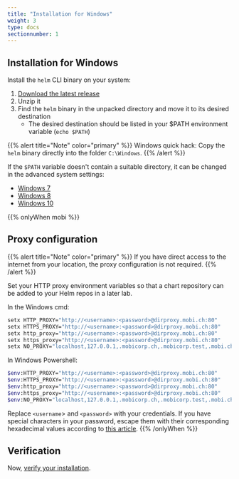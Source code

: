 ```yaml
---
title: "Installation for Windows"
weight: 3
type: docs
sectionnumber: 1
---
```


## Installation for Windows

Install the `helm` CLI binary on your system:

1. [Download the latest release](https://github.com/helm/helm/releases)
1. Unzip it
1. Find the `helm` binary in the unpacked directory and move it to its desired destination
    * The desired destination should be listed in your $PATH environment variable (`echo $PATH`)

{{% alert title="Note" color="primary" %}}
Windows quick hack: Copy the `helm` binary directly into the folder `C:\Windows`.
{{% /alert %}}

If the `$PATH` variable doesn't contain a suitable directory, it can be changed in the advanced system settings:

* [Windows 7](http://geekswithblogs.net/renso/archive/2009/10/21/how-to-set-the-windows-path-in-windows-7.aspx)
* [Windows 8](http://www.itechtics.com/customize-windows-environment-variables/)
* [Windows 10](http://techmixx.de/windows-10-umgebungsvariablen-bearbeiten/)

{{% onlyWhen mobi %}}


## Proxy configuration

{{% alert title="Note" color="primary" %}}
If you have direct access to the internet from your location, the proxy configuration is not required.
{{% /alert %}}

Set your HTTP proxy environment variables so that a chart repository can be added to your Helm repos in a later lab.

In the Windows cmd:

```bash
setx HTTP_PROXY="http://<username>:<password>@dirproxy.mobi.ch:80"
setx HTTPS_PROXY="http://<username>:<password>@dirproxy.mobi.ch:80"
setx http_proxy="http://<username>:<password>@dirproxy.mobi.ch:80"
setx https_proxy="http://<username>:<password>@dirproxy.mobi.ch:80"
setx NO_PROXY="localhost,127.0.0.1,.mobicorp.ch,.mobicorp.test,.mobi.ch"
```

In Windows Powershell:

```bash
$env:HTTP_PROXY="http://<username>:<password>@dirproxy.mobi.ch:80"
$env:HTTPS_PROXY="http://<username>:<password>@dirproxy.mobi.ch:80"
$env:http_proxy="http://<username>:<password>@dirproxy.mobi.ch:80"
$env:https_proxy="http://<username>:<password>@dirproxy.mobi.ch:80"
$env:NO_PROXY="localhost,127.0.0.1,.mobicorp.ch,.mobicorp.test,.mobi.ch"
```

Replace `<username`> and `<password>` with your credentials. If you have special characters in your password, escape them with their corresponding hexadecimal values according to [this article](https://en.wikipedia.org/wiki/Percent-encoding#Percent-encoding_reserved_characters).
{{% /onlyWhen %}}


## Verification

Now, [verify your installation](../04/).
